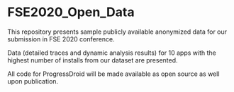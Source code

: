 # FSE2020_Open_Data

This repository presents sample publicly available anonymized data for our submission in FSE 2020 conference.

Data (detailed traces and dynamic analysis results) for 10 apps with the highest number of installs from our dataset are presented.

All code for ProgressDroid will be made available as open source as well upon publication.

